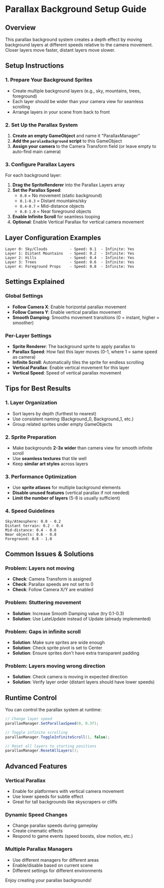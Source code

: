 # Parallax Background Setup Guide

## Overview
This parallax background system creates a depth effect by moving background layers at different speeds relative to the camera movement. Closer layers move faster, distant layers move slower.

## Setup Instructions

### 1. Prepare Your Background Sprites
- Create multiple background layers (e.g., sky, mountains, trees, foreground)
- Each layer should be wider than your camera view for seamless scrolling
- Arrange layers in your scene from back to front

### 2. Set Up the Parallax System
1. **Create an empty GameObject** and name it "ParallaxManager"
2. **Add the `paralaxBackground` script** to this GameObject
3. **Assign your camera** to the Camera Transform field (or leave empty to auto-find main camera)

### 3. Configure Parallax Layers
For each background layer:
1. **Drag the SpriteRenderer** into the Parallax Layers array
2. **Set the Parallax Speed**:
   - `0.0` = No movement (static background)
   - `0.1-0.3` = Distant mountains/sky
   - `0.4-0.7` = Mid-distance objects
   - `0.8-1.0` = Near foreground objects
3. **Enable Infinite Scroll** for seamless looping
4. **Optional**: Enable Vertical Parallax for vertical camera movement

## Layer Configuration Examples

```
Layer 0: Sky/Clouds          - Speed: 0.1  - Infinite: Yes
Layer 1: Distant Mountains   - Speed: 0.2  - Infinite: Yes  
Layer 2: Hills               - Speed: 0.4  - Infinite: Yes
Layer 3: Trees               - Speed: 0.6  - Infinite: Yes
Layer 4: Foreground Props    - Speed: 0.8  - Infinite: Yes
```

## Settings Explained

### Global Settings
- **Follow Camera X**: Enable horizontal parallax movement
- **Follow Camera Y**: Enable vertical parallax movement  
- **Smooth Damping**: Smooths movement transitions (0 = instant, higher = smoother)

### Per-Layer Settings
- **Sprite Renderer**: The background sprite to apply parallax to
- **Parallax Speed**: How fast this layer moves (0-1, where 1 = same speed as camera)
- **Infinite Scroll**: Automatically tiles the sprite for endless scrolling
- **Vertical Parallax**: Enable vertical movement for this layer
- **Vertical Speed**: Speed of vertical parallax movement

## Tips for Best Results

### 1. Layer Organization
- Sort layers by depth (furthest to nearest)
- Use consistent naming (Background_0, Background_1, etc.)
- Group related sprites under empty GameObjects

### 2. Sprite Preparation
- Make backgrounds **2-3x wider** than camera view for smooth infinite scroll
- Use **seamless textures** that tile well
- Keep **similar art styles** across layers

### 3. Performance Optimization
- Use **sprite atlases** for multiple background elements
- **Disable unused features** (vertical parallax if not needed)
- **Limit the number of layers** (5-8 is usually sufficient)

### 4. Speed Guidelines
```
Sky/Atmosphere: 0.0 - 0.2
Distant terrain: 0.2 - 0.4  
Mid-distance: 0.4 - 0.6
Near objects: 0.6 - 0.8
Foreground: 0.8 - 1.0
```

## Common Issues & Solutions

### Problem: Layers not moving
- **Check**: Camera Transform is assigned
- **Check**: Parallax speeds are not set to 0
- **Check**: Follow Camera X/Y are enabled

### Problem: Stuttering movement
- **Solution**: Increase Smooth Damping value (try 0.1-0.3)
- **Solution**: Use LateUpdate instead of Update (already implemented)

### Problem: Gaps in infinite scroll
- **Solution**: Make sure sprites are wide enough
- **Solution**: Check sprite pivot is set to Center
- **Solution**: Ensure sprites don't have extra transparent padding

### Problem: Layers moving wrong direction
- **Solution**: Check camera is moving in expected direction
- **Solution**: Verify layer order (distant layers should have lower speeds)

## Runtime Control

You can control the parallax system at runtime:

```csharp
// Change layer speed
parallaxManager.SetParallaxSpeed(0, 0.3f);

// Toggle infinite scrolling
parallaxManager.ToggleInfiniteScroll(1, false);

// Reset all layers to starting positions
parallaxManager.ResetAllLayers();
```

## Advanced Features

### Vertical Parallax
- Enable for platformers with vertical camera movement
- Use lower speeds for subtle effect
- Great for tall backgrounds like skyscrapers or cliffs

### Dynamic Speed Changes
- Change parallax speeds during gameplay
- Create cinematic effects
- Respond to game events (speed boosts, slow motion, etc.)

### Multiple Parallax Managers
- Use different managers for different areas
- Enable/disable based on current scene
- Different settings for different environments

Enjoy creating your parallax backgrounds!
